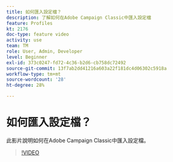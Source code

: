```yaml
---
title: 如何匯入設定檔？
description: 了解如何在Adobe Campaign Classic中匯入設定檔
feature: Profiles
kt: 2176
doc-type: feature video
activity: use
team: TM
role: User, Admin, Developer
level: Beginner
exl-id: 373c0247-fd72-4c36-b2d6-cb758dc72492
source-git-commit: 13f7ab2dd41216a603a22f181dc4d06302c5918a
workflow-type: tm+mt
source-wordcount: '28'
ht-degree: 28%

---
```


# 如何匯入設定檔？

此影片說明如何在Adobe Campaign Classic中匯入設定檔。

>[!VIDEO](https://video.tv.adobe.com/v/25608?quality=12&learn=on)
